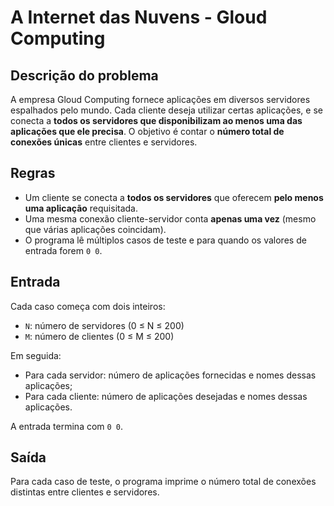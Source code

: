 #  A Internet das Nuvens - Gloud Computing

## Descrição do problema

A empresa Gloud Computing fornece aplicações em diversos servidores espalhados pelo mundo. Cada cliente deseja utilizar certas aplicações, e se conecta a **todos os servidores que disponibilizam ao menos uma das aplicações que ele precisa**. O objetivo é contar o **número total de conexões únicas** entre clientes e servidores.

## Regras

- Um cliente se conecta a **todos os servidores** que oferecem **pelo menos uma aplicação** requisitada.
- Uma mesma conexão cliente-servidor conta **apenas uma vez** (mesmo que várias aplicações coincidam).
- O programa lê múltiplos casos de teste e para quando os valores de entrada forem `0 0`.

## Entrada

Cada caso começa com dois inteiros:
- `N`: número de servidores (0 ≤ N ≤ 200)
- `M`: número de clientes (0 ≤ M ≤ 200)

Em seguida:
- Para cada servidor: número de aplicações fornecidas e nomes dessas aplicações;
- Para cada cliente: número de aplicações desejadas e nomes dessas aplicações.

A entrada termina com `0 0`.

## Saída

Para cada caso de teste, o programa imprime o número total de conexões distintas entre clientes e servidores.
